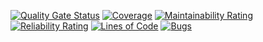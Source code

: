 [![Quality Gate Status](https://sonarcloud.io/api/project_badges/measure?project=pau-regalado_TFG-backend&metric=alert_status)](https://sonarcloud.io/summary/new_code?id=pau-regalado_TFG-backend)
[![Coverage](https://sonarcloud.io/api/project_badges/measure?project=pau-regalado_TFG-backend&metric=coverage)](https://sonarcloud.io/summary/new_code?id=pau-regalado_TFG-backend)
[![Maintainability Rating](https://sonarcloud.io/api/project_badges/measure?project=pau-regalado_TFG-backend&metric=sqale_rating)](https://sonarcloud.io/summary/new_code?id=pau-regalado_TFG-backend)
[![Reliability Rating](https://sonarcloud.io/api/project_badges/measure?project=pau-regalado_TFG-backend&metric=reliability_rating)](https://sonarcloud.io/summary/new_code?id=pau-regalado_TFG-backend)
[![Lines of Code](https://sonarcloud.io/api/project_badges/measure?project=pau-regalado_TFG-backend&metric=ncloc)](https://sonarcloud.io/summary/new_code?id=pau-regalado_TFG-backend)
[![Bugs](https://sonarcloud.io/api/project_badges/measure?project=pau-regalado_TFG-backend&metric=bugs)](https://sonarcloud.io/summary/new_code?id=pau-regalado_TFG-backend)
